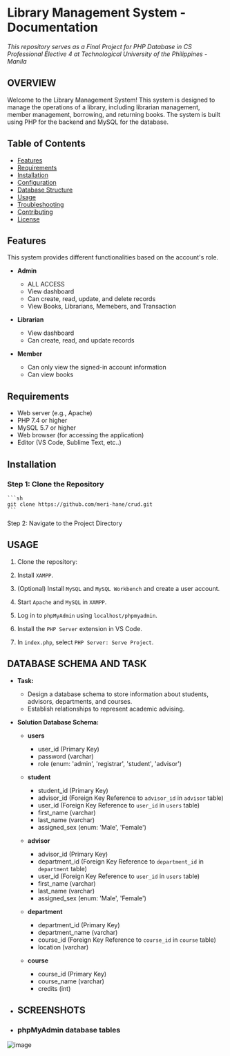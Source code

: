 # Library Management System - Documentation


_This repository serves as a Final Project for PHP Database in CS Professional Elective 4 at Technological University of the Philippines - Manila_

## OVERVIEW

Welcome to the Library Management System! This system is designed to manage the operations of a library, including librarian management, member management, borrowing, and returning books. The system is built using PHP for the backend and MySQL for the database.

## Table of Contents
- [Features](#features)
- [Requirements](#requirements)
- [Installation](#installation)
- [Configuration](#configuration)
- [Database Structure](#database-structure)
- [Usage](#usage)
- [Troubleshooting](#troubleshooting)
- [Contributing](#contributing)
- [License](#license)

## Features
This system provides different functionalities based on the account's role.
- **Admin**
  - ALL ACCESS
  - View dashboard
  - Can create, read, update, and delete records
  - View Books, Librarians, Memebers, and Transaction

- **Librarian**
  - View dashboard
  - Can create, read, and update records

- **Member**
  - Can only view the signed-in account information
  - Can view books

## Requirements
- Web server (e.g., Apache)
- PHP 7.4 or higher
- MySQL 5.7 or higher
- Web browser (for accessing the application)
- Editor (VS Code, Sublime Text, etc..)

## Installation
### Step 1: Clone the Repository
    ```sh
    git clone https://github.com/meri-hane/crud.git
    ```
Step 2: Navigate to the Project Directory


## USAGE

1. Clone the repository:

2. Install `XAMPP`.
3. (Optional) Install `MySQL` and `MySQL Workbench` and create a user account.
4. Start `Apache` and `MySQL` in `XAMPP`.
5. Log in to `phpMyAdmin` using `localhost/phpmyadmin`.
6. Install the `PHP Server` extension in VS Code.
7. In `index.php`, select `PHP Server: Serve Project`.

## DATABASE SCHEMA AND TASK

- **Task:**
  - Design a database schema to store information about students, advisors, departments, and courses.
  - Establish relationships to represent academic advising.
    
- **Solution Database Schema:**
  - **users**
    - user_id (Primary Key)
    - password (varchar)
    - role (enum: 'admin', 'registrar', 'student', 'advisor')

  - **student**
    - student_id (Primary Key)
    - advisor_id (Foreign Key Reference to `advisor_id` in `advisor` table)
    - user_id (Foreign Key Reference to `user_id` in `users` table)
    - first_name (varchar)
    - last_name (varchar)
    - assigned_sex (enum: 'Male', 'Female')

  - **advisor**
    - advisor_id (Primary Key)
    - department_id (Foreign Key Reference to `department_id` in `department` table)
    - user_id (Foreign Key Reference to `user_id` in `users` table)
    - first_name (varchar)
    - last_name (varchar)
    - assigned_sex (enum: 'Male', 'Female')

  - **department**
    - department_id (Primary Key)
    - department_name (varchar)
    - course_id (Foreign Key Reference to `course_id` in `course` table)
    - location (varchar)

  - **course**
    - course_id (Primary Key)
    - course_name (varchar)
    - credits (int)

- ## SCREENSHOTS

- ### **phpMyAdmin database tables**
![image](https://github.com/ChugxScript/CSE4_Project_-_SQL-PHP-Database/assets/101156843/a39e8bf2-0ddd-4c4c-91e8-4cc7ad306a89)


